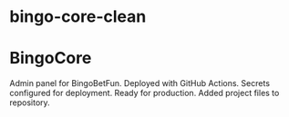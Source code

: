# bingo-core-clean

# BingoCore
Admin panel for BingoBetFun.
Deployed with GitHub Actions.
Secrets configured for deployment.
Ready for production.
Added project files to repository.

